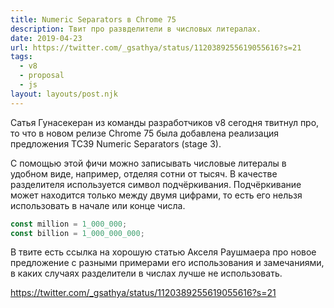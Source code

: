 ```yaml
---
title: Numeric Separators в Chrome 75
description: Твит про развделители в числовых литералах.
date: 2019-04-23
url: https://twitter.com/_gsathya/status/1120389255619055616?s=21
tags:
  - v8
  - proposal
  - js
layout: layouts/post.njk
---
```

Сатья Гунасекеран из команды разработчиков v8 сегодня твитнул про, то что в новом релизе Chrome 75 была добавлена реализация предложения TC39 Numeric Separators (stage 3).

С помощью этой фичи можно записывать числовые литералы в удобном виде, например, отделяя сотни от тысяч. В качестве разделителя используется символ подчёркивания. Подчёркивание может находится только между двумя цифрами, то есть его нельзя использовать в начале или конце числа.

```js
const million = 1_000_000;
const billion = 1_000_000_000;
```

В твите есть ссылка на хорошую статью Акселя Раушмаера про новое предложение с разными примерами его использования и замечаниями, в каких случаях разделители в числах лучше не использовать.

https://twitter.com/_gsathya/status/1120389255619055616?s=21
